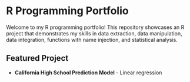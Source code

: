 # R Programming Portfolio

Welcome to my R programming portfolio! This repository showcases an R project that demonstrates my skills in data extraction, data manipulation, data integration, functions with name injection, and statistical analysis.

## Featured Project
- **California High School Prediction Model** - Linear regression
